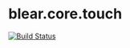 # blear.core.touch

[![Build Status][travis-img]][travis-url] 

[travis-img]: https://travis-ci.org/blearjs/blear.core.touch.svg?branch=master
[travis-url]: https://travis-ci.org/blearjs/blear.core.touch


